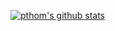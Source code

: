 [![pthom's github stats](https://github-readme-stats.vercel.app/api?username=pthom&count_private=true&show_icons=true&theme=radical)](https://github.com/anuraghazra/github-readme-stats)

<!--
**pthom/pthom** is a ✨ _special_ ✨ repository because its `README.md` (this file) appears on your GitHub profile.

Here are some ideas to get you started:

- 🔭 I’m currently working on ...
- 🌱 I’m currently learning ...
- 👯 I’m looking to collaborate on ...
- 🤔 I’m looking for help with ...
- 💬 Ask me about ...
- 📫 How to reach me: ...
- 😄 Pronouns: ...
- ⚡ Fun fact: ...
-->
